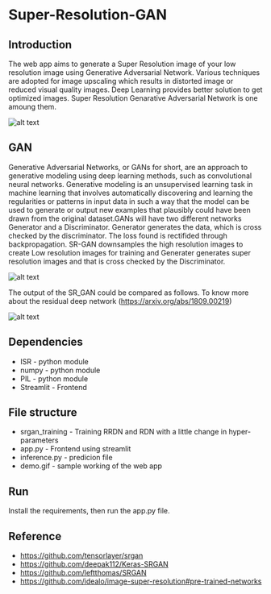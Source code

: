 # Super-Resolution-GAN
## Introduction 
The web app aims to generate a Super Resolution image of your low resolution image using Generative Adversarial Network. Various techniques are adopted for image upscaling which results in distorted image or reduced visual quality images. Deep Learning provides better solution to get optimized images. Super Resolution Genarative Adversarial Network is one amoung them. 

![alt text](demo.gif)
## GAN
Generative Adversarial Networks, or GANs for short, are an approach to generative modeling using deep learning methods, such as convolutional neural networks. Generative modeling is an unsupervised learning task in machine learning that involves automatically discovering and learning the regularities or patterns in input data in such a way that the model can be used to generate or output new examples that plausibly could have been drawn from the original dataset.GANs will have two different networks Generator and a Discriminator. Generator generates the data, which is cross checked by the discriminator. The loss found is rectifided through backpropagation. SR-GAN downsamples the high resolution images to create Low resolution images for training and Generater generates super resolution images and that is cross checked by the Discriminator.

![alt text](https://miro.medium.com/max/2164/1*CcqEeJAa6cOBP8a713YR-w.png)

The output of the SR_GAN could be compared as follows. To know more about the residual deep network (https://arxiv.org/abs/1809.00219)

![alt text](https://miro.medium.com/max/2068/1*7doTQzPZSn3TYFR8xY2FuA.png)

## Dependencies
* ISR - python module 
* numpy - python module 
* PIL - python module 
* Streamlit - Frontend 

## File structure
* srgan_training - Training RRDN and RDN with a little change in hyper-parameters
* app.py - Frontend using streamlit 
* inference.py - predicion file 
* demo.gif - sample working of the web app

## Run
Install the requirements, then run the app.py file. 

## Reference
* https://github.com/tensorlayer/srgan
* https://github.com/deepak112/Keras-SRGAN
* https://github.com/leftthomas/SRGAN
* https://github.com/idealo/image-super-resolution#pre-trained-networks
